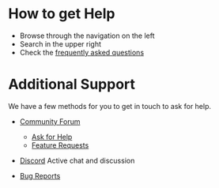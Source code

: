 # How to get Help

- Browse through the navigation on the left
- Search in the upper right
- Check the [frequently asked questions](FAQ.md)

# Additional Support

We have a few methods for you to get in touch to ask for help.

- [Community Forum](https://community.librenms.org)
  - [Ask for Help](https://community.librenms.org/c/help)
  - [Feature Requests](https://community.librenms.org/c/feature-requests?order=op_likes&status=open)

- [Discord](https://t.libren.ms/discord) Active chat and discussion

- [Bug Reports](https://community.librenms.org/c/help)
